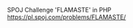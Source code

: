 SPOJ Challenge 'FLAMASTE' in PHP <a href='https://pl.spoj.com/problems/FLAMASTE/'>https://pl.spoj.com/problems/FLAMASTE/</a>